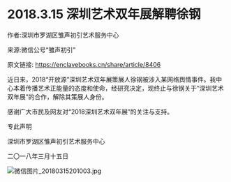 # 2018.3.15 深圳艺术双年展解聘徐钢

作者:深圳市罗湖区雏声初引艺术服务中心

来源:微信公号“雏声初引”

原文链接: https://enclavebooks.cn/share/article/8406

近日来，2018“开放源”深圳艺术双年展策展人徐钢被涉入某网络舆情事件。我中心本着传播艺术正能量的态度和使命，经研究决定，现终止与徐钢关于“深圳艺术双年展”的合作，解除其策展人身份。

感谢广大市民及网友对“2018深圳艺术双年展”的关注与支持。

专此声明

深圳市罗湖区雏声初引艺术服务中心

二〇一八年三月十五日

![微信图片_20180315201003.jpg](https://i.loli.net/2019/09/07/xMti2RvTI6hYXEU.png "99311574139480047687.jpg")